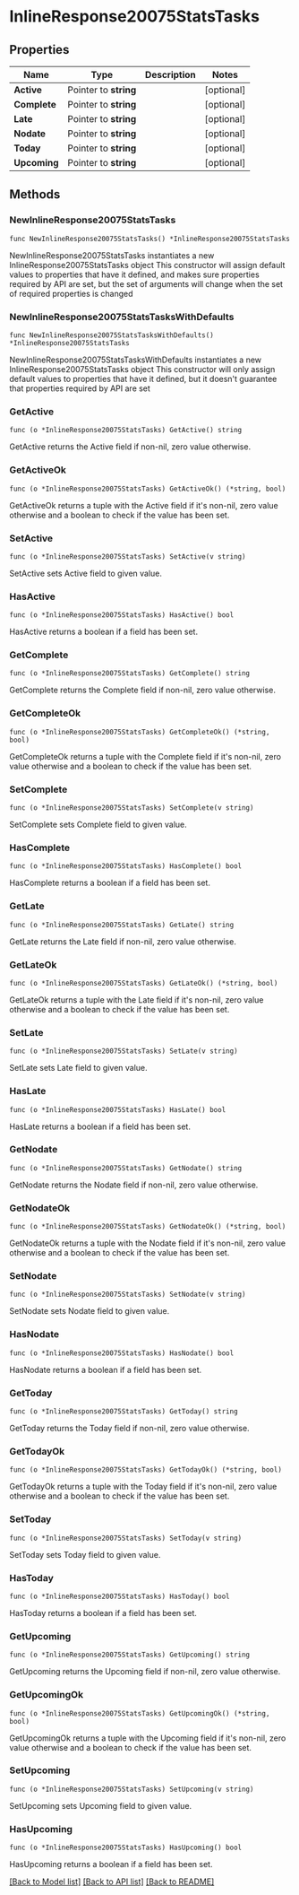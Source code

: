 # InlineResponse20075StatsTasks

## Properties

Name | Type | Description | Notes
------------ | ------------- | ------------- | -------------
**Active** | Pointer to **string** |  | [optional] 
**Complete** | Pointer to **string** |  | [optional] 
**Late** | Pointer to **string** |  | [optional] 
**Nodate** | Pointer to **string** |  | [optional] 
**Today** | Pointer to **string** |  | [optional] 
**Upcoming** | Pointer to **string** |  | [optional] 

## Methods

### NewInlineResponse20075StatsTasks

`func NewInlineResponse20075StatsTasks() *InlineResponse20075StatsTasks`

NewInlineResponse20075StatsTasks instantiates a new InlineResponse20075StatsTasks object
This constructor will assign default values to properties that have it defined,
and makes sure properties required by API are set, but the set of arguments
will change when the set of required properties is changed

### NewInlineResponse20075StatsTasksWithDefaults

`func NewInlineResponse20075StatsTasksWithDefaults() *InlineResponse20075StatsTasks`

NewInlineResponse20075StatsTasksWithDefaults instantiates a new InlineResponse20075StatsTasks object
This constructor will only assign default values to properties that have it defined,
but it doesn't guarantee that properties required by API are set

### GetActive

`func (o *InlineResponse20075StatsTasks) GetActive() string`

GetActive returns the Active field if non-nil, zero value otherwise.

### GetActiveOk

`func (o *InlineResponse20075StatsTasks) GetActiveOk() (*string, bool)`

GetActiveOk returns a tuple with the Active field if it's non-nil, zero value otherwise
and a boolean to check if the value has been set.

### SetActive

`func (o *InlineResponse20075StatsTasks) SetActive(v string)`

SetActive sets Active field to given value.

### HasActive

`func (o *InlineResponse20075StatsTasks) HasActive() bool`

HasActive returns a boolean if a field has been set.

### GetComplete

`func (o *InlineResponse20075StatsTasks) GetComplete() string`

GetComplete returns the Complete field if non-nil, zero value otherwise.

### GetCompleteOk

`func (o *InlineResponse20075StatsTasks) GetCompleteOk() (*string, bool)`

GetCompleteOk returns a tuple with the Complete field if it's non-nil, zero value otherwise
and a boolean to check if the value has been set.

### SetComplete

`func (o *InlineResponse20075StatsTasks) SetComplete(v string)`

SetComplete sets Complete field to given value.

### HasComplete

`func (o *InlineResponse20075StatsTasks) HasComplete() bool`

HasComplete returns a boolean if a field has been set.

### GetLate

`func (o *InlineResponse20075StatsTasks) GetLate() string`

GetLate returns the Late field if non-nil, zero value otherwise.

### GetLateOk

`func (o *InlineResponse20075StatsTasks) GetLateOk() (*string, bool)`

GetLateOk returns a tuple with the Late field if it's non-nil, zero value otherwise
and a boolean to check if the value has been set.

### SetLate

`func (o *InlineResponse20075StatsTasks) SetLate(v string)`

SetLate sets Late field to given value.

### HasLate

`func (o *InlineResponse20075StatsTasks) HasLate() bool`

HasLate returns a boolean if a field has been set.

### GetNodate

`func (o *InlineResponse20075StatsTasks) GetNodate() string`

GetNodate returns the Nodate field if non-nil, zero value otherwise.

### GetNodateOk

`func (o *InlineResponse20075StatsTasks) GetNodateOk() (*string, bool)`

GetNodateOk returns a tuple with the Nodate field if it's non-nil, zero value otherwise
and a boolean to check if the value has been set.

### SetNodate

`func (o *InlineResponse20075StatsTasks) SetNodate(v string)`

SetNodate sets Nodate field to given value.

### HasNodate

`func (o *InlineResponse20075StatsTasks) HasNodate() bool`

HasNodate returns a boolean if a field has been set.

### GetToday

`func (o *InlineResponse20075StatsTasks) GetToday() string`

GetToday returns the Today field if non-nil, zero value otherwise.

### GetTodayOk

`func (o *InlineResponse20075StatsTasks) GetTodayOk() (*string, bool)`

GetTodayOk returns a tuple with the Today field if it's non-nil, zero value otherwise
and a boolean to check if the value has been set.

### SetToday

`func (o *InlineResponse20075StatsTasks) SetToday(v string)`

SetToday sets Today field to given value.

### HasToday

`func (o *InlineResponse20075StatsTasks) HasToday() bool`

HasToday returns a boolean if a field has been set.

### GetUpcoming

`func (o *InlineResponse20075StatsTasks) GetUpcoming() string`

GetUpcoming returns the Upcoming field if non-nil, zero value otherwise.

### GetUpcomingOk

`func (o *InlineResponse20075StatsTasks) GetUpcomingOk() (*string, bool)`

GetUpcomingOk returns a tuple with the Upcoming field if it's non-nil, zero value otherwise
and a boolean to check if the value has been set.

### SetUpcoming

`func (o *InlineResponse20075StatsTasks) SetUpcoming(v string)`

SetUpcoming sets Upcoming field to given value.

### HasUpcoming

`func (o *InlineResponse20075StatsTasks) HasUpcoming() bool`

HasUpcoming returns a boolean if a field has been set.


[[Back to Model list]](../README.md#documentation-for-models) [[Back to API list]](../README.md#documentation-for-api-endpoints) [[Back to README]](../README.md)


